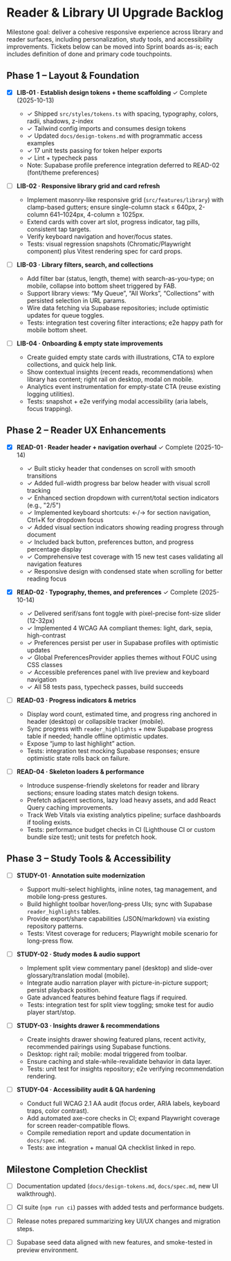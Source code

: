 # Reader & Library UI Upgrade Backlog

Milestone goal: deliver a cohesive responsive experience across library and reader surfaces, including personalization, study tools, and accessibility improvements. Tickets below can be moved into Sprint boards as-is; each includes definition of done and primary code touchpoints.

## Phase 1 – Layout & Foundation

- [x] **LIB-01 · Establish design tokens + theme scaffolding** ✓ Complete (2025-10-13)
  - ✓ Shipped `src/styles/tokens.ts` with spacing, typography, colors, radii, shadows, z-index
  - ✓ Tailwind config imports and consumes design tokens
  - ✓ Updated `docs/design-tokens.md` with programmatic access examples
  - ✓ 17 unit tests passing for token helper exports
  - ✓ Lint + typecheck pass
  - Note: Supabase profile preference integration deferred to READ-02 (font/theme preferences)

- [ ] **LIB-02 · Responsive library grid and card refresh**  
  - Implement masonry-like responsive grid (`src/features/library`) with clamp-based gutters; ensure single-column stack ≤ 640px, 2-column 641–1024px, 4-column ≥ 1025px.  
  - Extend cards with cover art slot, progress indicator, tag pills, consistent tap targets.  
  - Verify keyboard navigation and hover/focus states.  
  - Tests: visual regression snapshots (Chromatic/Playwright component) plus Vitest rendering spec for card props.

- [ ] **LIB-03 · Library filters, search, and collections**  
  - Add filter bar (status, length, theme) with search-as-you-type; on mobile, collapse into bottom sheet triggered by FAB.  
  - Support library views: “My Queue”, “All Works”, “Collections” with persisted selection in URL params.  
  - Wire data fetching via Supabase repositories; include optimistic updates for queue toggles.  
  - Tests: integration test covering filter interactions; e2e happy path for mobile bottom sheet.

- [ ] **LIB-04 · Onboarding & empty state improvements**  
  - Create guided empty state cards with illustrations, CTA to explore collections, and quick help link.  
  - Show contextual insights (recent reads, recommendations) when library has content; right rail on desktop, modal on mobile.  
  - Analytics event instrumentation for empty-state CTA (reuse existing logging utilities).  
  - Tests: snapshot + e2e verifying modal accessibility (aria labels, focus trapping).

## Phase 2 – Reader UX Enhancements

- [x] **READ-01 · Reader header + navigation overhaul** ✓ Complete (2025-10-14)
  - ✓ Built sticky header that condenses on scroll with smooth transitions
  - ✓ Added full-width progress bar below header with visual scroll tracking
  - ✓ Enhanced section dropdown with current/total section indicators (e.g., "2/5")
  - ✓ Implemented keyboard shortcuts: ←/→ for section navigation, Ctrl+K for dropdown focus
  - ✓ Added visual section indicators showing reading progress through document
  - ✓ Included back button, preferences button, and progress percentage display
  - ✓ Comprehensive test coverage with 15 new test cases validating all navigation features
  - ✓ Responsive design with condensed state when scrolling for better reading focus

- [x] **READ-02 · Typography, themes, and preferences** ✓ Complete (2025-10-14)
  - ✓ Delivered serif/sans font toggle with pixel-precise font-size slider (12-32px)
  - ✓ Implemented 4 WCAG AA compliant themes: light, dark, sepia, high-contrast
  - ✓ Preferences persist per user in Supabase profiles with optimistic updates
  - ✓ Global PreferencesProvider applies themes without FOUC using CSS classes
  - ✓ Accessible preferences panel with live preview and keyboard navigation
  - ✓ All 58 tests pass, typecheck passes, build succeeds

- [ ] **READ-03 · Progress indicators & metrics**  
  - Display word count, estimated time, and progress ring anchored in header (desktop) or collapsible tracker (mobile).  
  - Sync progress with `reader_highlights` + new Supabase progress table if needed; handle offline optimistic updates.  
  - Expose “jump to last highlight” action.  
  - Tests: integration test mocking Supabase responses; ensure optimistic state rolls back on failure.

- [ ] **READ-04 · Skeleton loaders & performance**  
  - Introduce suspense-friendly skeletons for reader and library sections; ensure loading states match design tokens.  
  - Prefetch adjacent sections, lazy load heavy assets, and add React Query caching improvements.  
  - Track Web Vitals via existing analytics pipeline; surface dashboards if tooling exists.  
  - Tests: performance budget checks in CI (Lighthouse CI or custom bundle size test); unit tests for prefetch hook.

## Phase 3 – Study Tools & Accessibility

- [ ] **STUDY-01 · Annotation suite modernization**  
  - Support multi-select highlights, inline notes, tag management, and mobile long-press gestures.  
  - Build highlight toolbar hover/long-press UIs; sync with Supabase `reader_highlights` tables.  
  - Provide export/share capabilities (JSON/markdown) via existing repository patterns.  
  - Tests: Vitest coverage for reducers; Playwright mobile scenario for long-press flow.

- [ ] **STUDY-02 · Study modes & audio support**  
  - Implement split view commentary panel (desktop) and slide-over glossary/translation modal (mobile).  
  - Integrate audio narration player with picture-in-picture support; persist playback position.  
  - Gate advanced features behind feature flags if required.  
  - Tests: integration test for split view toggling; smoke test for audio player start/stop.

- [ ] **STUDY-03 · Insights drawer & recommendations**  
  - Create insights drawer showing featured plans, recent activity, recommended pairings using Supabase functions.  
  - Desktop: right rail; mobile: modal triggered from toolbar.  
  - Ensure caching and stale-while-revalidate behavior in data layer.  
  - Tests: unit test for insights repository; e2e verifying recommendation rendering.

- [ ] **STUDY-04 · Accessibility audit & QA hardening**  
  - Conduct full WCAG 2.1 AA audit (focus order, ARIA labels, keyboard traps, color contrast).  
  - Add automated axe-core checks in CI; expand Playwright coverage for screen reader-compatible flows.  
  - Compile remediation report and update documentation in `docs/spec.md`.  
  - Tests: axe integration + manual QA checklist linked in repo.

## Milestone Completion Checklist

- [ ] Documentation updated (`docs/design-tokens.md`, `docs/spec.md`, new UI walkthrough).  
- [ ] CI suite (`npm run ci`) passes with added tests and performance budgets.  
- [ ] Release notes prepared summarizing key UI/UX changes and migration steps.  
- [ ] Supabase seed data aligned with new features, and smoke-tested in preview environment.


